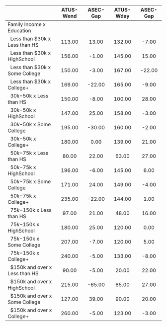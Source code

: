 
|                      |    ATUS-Wend |     ASEC-Gap |    ATUS-Wday |     ASEC-Gap |
| -------------------- | :----------: | :----------: | :----------: | :----------: |
| Family Income x Education |              |              |              |              |
| &nbsp;&nbsp;Less than $30k x Less than HS |       113.00 |        13.00 |       132.00 |        -7.00 |
| &nbsp;&nbsp;Less than $30k x HighSchool |       156.00 |        -1.00 |       145.00 |        15.00 |
| &nbsp;&nbsp;Less than $30k x Some College |       150.00 |        -3.00 |       167.00 |       -22.00 |
| &nbsp;&nbsp;Less than $30k x College+ |       169.00 |       -22.00 |       165.00 |        -9.00 |
| &nbsp;&nbsp;$30k-$50k x Less than HS |       150.00 |        -8.00 |       100.00 |        28.00 |
| &nbsp;&nbsp;$30k-$50k x HighSchool |       147.00 |        25.00 |       158.00 |        -3.00 |
| &nbsp;&nbsp;$30k-$50k x Some College |       195.00 |       -30.00 |       160.00 |        -2.00 |
| &nbsp;&nbsp;$30k-$50k x College+ |       180.00 |         0.00 |       139.00 |        21.00 |
| &nbsp;&nbsp;$50k-$75k x Less than HS |        80.00 |        22.00 |        63.00 |        27.00 |
| &nbsp;&nbsp;$50k-$75k x HighSchool |       196.00 |        -6.00 |       145.00 |         6.00 |
| &nbsp;&nbsp;$50k-$75k x Some College |       171.00 |        24.00 |       149.00 |        -4.00 |
| &nbsp;&nbsp;$50k-$75k x College+ |       235.00 |       -22.00 |       144.00 |         1.00 |
| &nbsp;&nbsp;$75k-$150k x Less than HS |        97.00 |        21.00 |        48.00 |        16.00 |
| &nbsp;&nbsp;$75k-$150k x HighSchool |       180.00 |        25.00 |       120.00 |         0.00 |
| &nbsp;&nbsp;$75k-$150k x Some College |       207.00 |        -7.00 |       120.00 |         5.00 |
| &nbsp;&nbsp;$75k-$150k x College+ |       240.00 |        -5.00 |       133.00 |        -8.00 |
| &nbsp;&nbsp;$150k and over x Less than HS |        90.00 |        -5.00 |        20.00 |        22.00 |
| &nbsp;&nbsp;$150k and over x HighSchool |       215.00 |       -65.00 |        65.00 |        27.00 |
| &nbsp;&nbsp;$150k and over x Some College |       127.00 |        39.00 |        90.00 |        20.00 |
| &nbsp;&nbsp;$150k and over x College+ |       260.00 |        -5.00 |       123.00 |        -3.00 |

